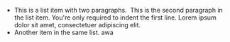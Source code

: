 *   This is a list item with two paragraphs.
​
    This is the second paragraph in the list item. You're
only required to indent the first line. Lorem ipsum dolor
sit amet, consectetuer adipiscing elit.
​
*   Another item in the same list.
awa